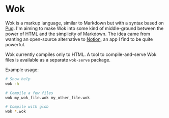 # Wok

Wok is a markup language, similar to Markdown but with a syntax based on [Pug](https://pugjs.org/). I'm aiming to make Wok into some kind of middle-ground between the power of HTML and the simplicity of Markdown. The idea came from wanting an open-source alternative to [Notion](https://notion.so/), an app I find to be quite powerful.

Wok currently compiles only to HTML. A tool to compile-and-serve Wok files is available as a separate `wok-serve` package.

Example usage:

```bash
# Show help
wok -h

# Compile a few files
wok my_wok_file.wok my_other_file.wok

# Compile with glob
wok *.wok
```
